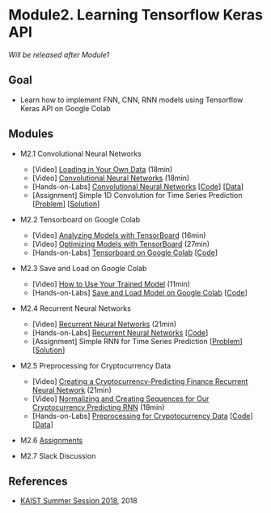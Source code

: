 # Module2. Learning Tensorflow Keras API

*Will be released after Module1*

## Goal
- Learn how to implement FNN, CNN, RNN models using Tensorflow Keras API on Google Colab 

## Modules
- M2.1 Convolutional Neural Networks
    - [Video] [Loading in Your Own Data](https://pythonprogramming.net/loading-custom-data-deep-learning-python-tensorflow-keras/) (18min)
    - [Video] [Convolutional Neural Networks](https://pythonprogramming.net/convolutional-neural-network-deep-learning-python-tensorflow-keras/) (18min)
    - [Hands-on-Labs] [Convolutional Neural Networks](https://drive.google.com/open?id=1NwhuSstEnyVsFlwBVRoP_OY-b4M5Wu9p) [[Code](https://colab.research.google.com/drive/1qKSNVWgBkqi7S4KL-pTnbBawmv7hT2fP)] [[Data](https://drive.google.com/open?id=1Dje13qjGZwtaVhhjp-ZJVzeyzJrG6oc1)]
    - [Assignment] Simple 1D Convolution for Time Series Prediction [[Problem](https://colab.research.google.com/drive/14i30E5sGUYBPHJ-RASMrq_31r_BqG_Ed)] [[Solution](https://colab.research.google.com/drive/1ERGlczEPj1rnBhg_WYOWvFOvvGEra-52)]

- M2.2 Tensorboard on Google Colab
    - [Video] [Analyzing Models with TensorBoard](https://pythonprogramming.net/loading-custom-data-deep-learning-python-tensorflow-keras/) (16min)
    - [Video] [Optimizing Models with TensorBoard](https://pythonprogramming.net/tensorboard-optimizing-models-deep-learning-python-tensorflow-keras/) (27min)
    - [Hands-on-Labs] [Tensorboard on Google Colab](https://drive.google.com/open?id=10bA1Jm8IMQa9apUfVCJRojhQqNjYLFzm) [[Code](https://colab.research.google.com/drive/1a4FunGwLD3uV3q2lI8fAihBZ9LYWGGfU)]

- M2.3 Save and Load on Google Colab
    - [Video] [How to Use Your Trained Model](https://pythonprogramming.net/using-trained-model-deep-learning-python-tensorflow-keras/) (11min)
    - [Hands-on-Labs] [Save and Load Model on Google Colab](https://drive.google.com/open?id=1muLG88n3NdHi53El7Jg1sjtL0Zj9Vfi7) [[Code](https://colab.research.google.com/drive/1x4EgYUnFvJicga8AllR1QjT8QP3lXocE)]

- M2.4 Recurrent Neural Networks
    - [Video] [Recurrent Neural Networks](https://pythonprogramming.net/recurrent-neural-network-deep-learning-python-tensorflow-keras/) (21min)
    - [Hands-on-Labs] [Recurrent Neural Networks](https://drive.google.com/open?id=1AxwEKR8F0Gq6sTuxhZ8uLFn40Ri9q4Db) [[Code](https://colab.research.google.com/drive/1RH5tnTrTPRZkWfNj7PAuPaM_E55coxwp)]
    - [Assignment] Simple RNN for Time Series Prediction [[Problem](https://colab.research.google.com/drive/1Nn1kGB33C_UHIpdm39wnG6yBVGstFuPa)] [[Solution](https://colab.research.google.com/drive/16X9M0HuP9vTczIPv9Mg8iISYBCyxW9Xg)]

- M2.5 Preprocessing for Cryptocurrency Data
    - [Video] [Creating a Cryptocurrency-Predicting Finance Recurrent Neural Network](https://pythonprogramming.net/cryptocurrency-recurrent-neural-network-deep-learning-python-tensorflow-keras/) (21min)
    - [Video] [Normalizing and Creating Sequences for Our Cryptocurrency Predicting RNN](https://pythonprogramming.net/normalizing-sequences-deep-learning-python-tensorflow-keras/) (19min)
    - [Hands-on-Labs] [Preprocessing for Crypotocurrency Data](https://drive.google.com/open?id=1WQnUEAnE4NpD4h_ghE8oRXDHIAe0ZlSY) [[Code](https://colab.research.google.com/drive/1NEUvY8uKCaoht45hPQV_qOps7ZROw1l6)] [[Data](https://drive.google.com/open?id=1thjGhgnAm5k1zuSiWhGmlUJzBXM3IECi)]

- M2.6 [Assignments](https://goo.gl/forms/TBqVWCtxBB5GUrRE3)

- M2.7 Slack Discussion

## References
- [KAIST Summer Session 2018](https://sites.google.com/view/kaist-mis-session2018), 2018

